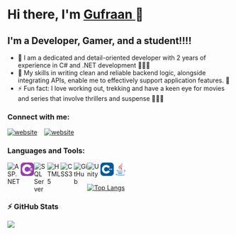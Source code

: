 # Hi there, I'm  <a href="https://www.linkedin.com/in/gufraan-ansari-30448b196/" target="_blank"> Gufraan </a>👋

## I'm a Developer, Gamer, and a student!!!!

- 🌱 I am a dedicated and detail-oriented developer with 2 years of experience in C# and .NET development 🧑🏻‍💻
- 👯 My skills in writing clean and reliable backend logic, alongside integrating APIs, enable me to effectively support application features. 📑
- ⚡ Fun fact: I love working out, trekking and have a keen eye for movies and series that involve thrillers and suspense 🧗🏻‍♂️

### Connect with me:

[![website](./img/twitter-dark.svg)](https://twitter.com/GufraanAnsari_)
&nbsp;&nbsp;
[![website](./img/linkedin-dark.svg)](https://www.linkedin.com/in/gufraan-ansari-30448b196/)
&nbsp;&nbsp;



### Languages and Tools:

<img align="left" alt="ASP.NET" width="30px" src="https://www.vectorlogo.zone/logos/dotnet/dotnet-icon.svg"/>
<img align="left" alt="CSharp" width="30px" src="https://github.com/tandpfun/skill-icons/blob/main/icons/CS.svg"/>
<img align="left" alt="SQL Server" width="30px" src="https://www.vectorlogo.zone/logos/microsoft_sql_server/microsoft_sql_server-icon.svg"/>
<img align="left" alt="HTML5" width="30px" src="https://cdn.jsdelivr.net/gh/devicons/devicon/icons/html5/html5-original.svg"/>
<img align="left" alt="CSS3" width="30px" src="https://cdn.jsdelivr.net/gh/devicons/devicon/icons/css3/css3-original.svg"/>
<img align="left" alt="GitHub" width="30px" src="https://user-images.githubusercontent.com/3369400/139447912-e0f43f33-6d9f-45f8-be46-2df5bbc91289.png"/>
<img align="left" alt="Unity" width="30px" src="https://www.vectorlogo.zone/logos/unity3d/unity3d-icon.svg"/>
<img align="left" alt="CPP" width="30px" src="https://github.com/tandpfun/skill-icons/blob/main/icons/CPP.svg"/>
<img align="left" alt="JAVA" width="30px" src="https://raw.githubusercontent.com/devicons/devicon/master/icons/java/java-original.svg"/>


<br/><br/>

[![Top Langs](https://github-readme-stats.vercel.app/api/top-langs/?username=gansari231)](https://github.com/anuraghazra/github-readme-stats)

### :zap: GitHub Stats

<img align="left" src="https://github-readme-stats.vercel.app/api?username=gansari231&show_icons=true&hide_border=false&title_color=ff652f&icon_color=FFE400&bg_color=09131B&text_color=ffffff&border_color=0c1a25"/>

